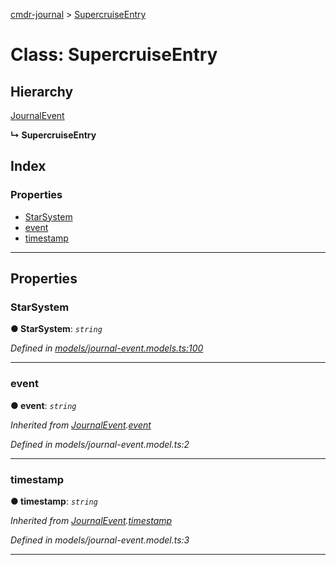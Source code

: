 [cmdr-journal](../README.md) > [SupercruiseEntry](../classes/supercruiseentry.md)



# Class: SupercruiseEntry

## Hierarchy


 [JournalEvent](journalevent.md)

**↳ SupercruiseEntry**







## Index

### Properties

* [StarSystem](supercruiseentry.md#starsystem)
* [event](supercruiseentry.md#event)
* [timestamp](supercruiseentry.md#timestamp)



---
## Properties
<a id="starsystem"></a>

###  StarSystem

**●  StarSystem**:  *`string`* 

*Defined in [models/journal-event.models.ts:100](https://github.com/chrisbruford/cmdr-journal/blob/52f6f4c/src/models/journal-event.models.ts#L100)*





___

<a id="event"></a>

###  event

**●  event**:  *`string`* 

*Inherited from [JournalEvent](journalevent.md).[event](journalevent.md#event)*

*Defined in models/journal-event.model.ts:2*





___

<a id="timestamp"></a>

###  timestamp

**●  timestamp**:  *`string`* 

*Inherited from [JournalEvent](journalevent.md).[timestamp](journalevent.md#timestamp)*

*Defined in models/journal-event.model.ts:3*





___


